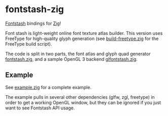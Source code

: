 # fontstash-zig
[Fontstash](https://github.com/memononen/fontstash/) bindings for [Zig](https://ziglang.org/)!

Font stash is light-weight online font texture atlas builder. This version uses FreeType for high-quality glyph generation (see [build-freetype.zig](example/build-freetype.zig) for the FreeType build script).

The code is split in two parts, the font atlas and glyph quad generator [fontstash.zig](fontstash.zig), and a sample OpenGL 3 backend [glfontstash.zig](glfontstash.zig).

## Example

See [example.zig](example/example.zig) for a complete example.

The example pulls in several other dependencies (glfw, zgl, freetype) in order to get a working OpenGL window, but they can be ignored if you just want to see Fontstash API usage.

